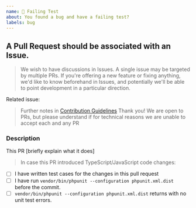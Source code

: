```yaml
---
name: 🐞 Failing Test
about: You found a bug and have a failing test?
labels: bug
---
```


## A Pull Request should be associated with an Issue.

> We wish to have discussions in Issues. A single issue may be targeted by multiple PRs.
> If you're offering a new feature or fixing anything, we'd like to know beforehand in Issues,
> and potentially we'll be able to point development in a particular direction.

Related issue: 

> Further notes in [Contribution Guidelines](.github/CONTRIBUTING.md)
> Thank you! We are open to PRs, but please understand if for technical reasons we are unable to accept each and any PR

### Description

This PR [briefly explain what it does]

> In case this PR introduced TypeScript/JavaScript code changes:

- [ ] I have written test cases for the changes in this pull request
- [ ] I have run `vendor/bin/phpunit --configuration phpunit.xml.dist` before the commit.
- [ ] `vendor/bin/phpunit --configuration phpunit.xml.dist` returns with no unit test errors.

<!--
- Please target the develop branch when submitting the pull request.
-->